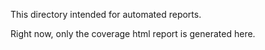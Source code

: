 This directory intended for automated reports.

Right now, only the coverage html report is generated here.
